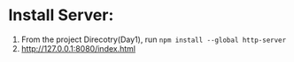 # Install Server:

1. From the project Direcotry(Day1), run `npm install --global http-server`
2. http://127.0.0.1:8080/index.html

